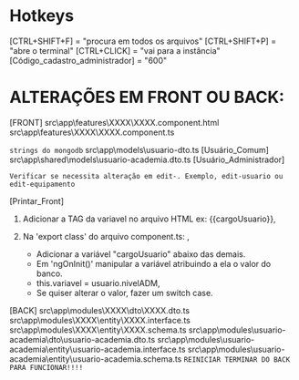 # Hotkeys
[CTRL+SHIFT+F] = "procura em todos os arquivos"
[CTRL+SHIFT+P] = "abre o terminal"
[CTRL+CLICK] = "vai para a instância"
[Código_cadastro_administrador] = "600"


# ALTERAÇÕES EM FRONT OU BACK:
[FRONT]
src\app\features\XXXX\XXXX.component.html
src\app\features\XXXX\XXXX.component.ts

`strings do mongodb`
src\app\models\usuario-dto.ts [Usuário_Comum]
src\app\shared\models\usuario-academia.dto.ts [Usuário_Administrador]

`Verificar se necessita alteração em edit-. Exemplo, edit-usuario ou edit-equipamento`

[Printar_Front]
1. Adicionar a TAG da variavel no arquivo HTML ex: {{cargoUsuario}},

2. Na 'export class' do arquivo component.ts: ,
    - Adicionar a variável "cargoUsuario" abaixo das demais.
    - Em 'ngOnInit()' manipular a variável atribuindo a ela o valor do banco.
    - this.variavel = usuario.nivelADM,
    - Se quiser alterar o valor, fazer um switch case.



[BACK]
src\app\modules\XXXX\dto\XXXX.dto.ts
src\app\modules\XXXX\entity\XXXX.interface.ts
src\app\modules\XXXX\entity\XXXX.schema.ts
src\app\modules\usuario-academia\dto\usuario-academia.dto.ts
src\app\modules\usuario-academia\entity\usuario-academia.interface.ts
src\app\modules\usuario-academia\entity\usuario-academia.schema.ts
`REINICIAR TERMINAR DO BACK PARA FUNCIONAR!!!!`

